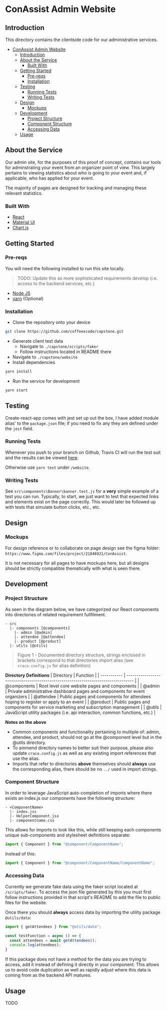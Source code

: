 # ConAssist Admin Website

## Introduction

This directory contains the clientside code for our administrative services.

- [ConAssist Admin Website](#conassist-admin-website)
  - [Introduction](#introduction)
  - [About the Service](#about-the-service)
    - [Built With](#built-with)
  - [Getting Started](#getting-started)
    - [Pre-reqs](#pre-reqs)
    - [Installation](#installation)
  - [Testing](#testing)
    - [Running Tests](#running-tests)
    - [Writing Tests](#writing-tests)
  - [Design](#design)
    - [Mockups](#mockups)
  - [Development](#development)
    - [Project Structure](#project-structure)
    - [Component Structure](#component-structure)
    - [Accessing Data](#accessing-data)
  - [Usage](#usage)

## About the Service

Our admin site, for the purposes of this proof of concept, contains our tools
for adminstrating your event from an organizer point of view. This largely pertains to viewing statistics about who is going to your event and, if applicable, who has applied for your event.

The majority of pages are designed for tracking and managing these relevant statistics.

### Built With

- [React](https://reactjs.org/)
- [Material UI](https://material-ui.com/)
- [Chart.js](https://www.chartjs.org/)

## Getting Started

### Pre-reqs

You will need the following installed to run this site locally.

> TODO: Update this as more sophisticated requirements develop (i.e. access to the backend services, etc.)

- [Node JS](https://nodejs.org/en/)
- [yarn](https://yarnpkg.com/) (Optional)

### Installation

- Clone the repository onto your device

```sh
git clone https://github.com/coffeexcode/capstone.git
```
- Generate client test data
  - Navigate to `./capstone/scripts/faker`
  - Follow instructions located in README there
- Navigate to `./capstone/website`
- Install dependencies

```sh
yarn install
```

- Run the service for development

```sh
yarn start
```

## Testing

Create-react-app comes with jest set up out the box, I have added module alias' to the `package.json` file; if you need to fix any they are defined under the `jest` field.

### Running Tests

Whenever you push to your branch on Github, Travis CI will run the test suit and the results can be viewed [here](https://www.travis-ci.com/github/coffeexcode/capstone).

Otherwise use `yarn test` under `/website`.

### Writing Tests

See `src\components\Banner\banner.test.js` for a **very** simple example of a test you can run. Typically, to start, we just want to test that expected links and elements exist on the page correctly. This would later be followed up with tests that simulate button clicks, etc., etc.

## Design

### Mockups

For design reference or to collaborate on page design see the figma
folder: `https://www.figma.com/files/project/21846921/ConAssist`. 

It is not necessary for all pages to have mockups here, but all designs should be strictly compatible thematically with what is seen there.

## Development

### Project Structure

As seen in the diagram below, we have categorized our React components into directories of related requirement fullfilment.

```
- src
  |- components [@components]
    |- admin [@admin]
    |- attendee [@attendee]
    |- product [@product]
  |- utils [@utils]
```

> Figure 1 - Documented directory structure, strings enclosed in brackets correspond to that directories import alias (see `craco.config.js` for alias definition)

**Directory Definitions**
| Directory   | Function                                                                          |
| ----------- | --------------------------------------------------------------------------------- |
| @components | Root level core website pages and components                                      |
| @admin      | Private administrative dashboard pages and components for event organizers        |
| @attendee   | Public pages and components for attendees hoping to register or apply to an event |
| @product    | Public pages and components for service marketing and subscription management     |
| @utils      | JavaScript utility packages (i.e. api interaction, common functions, etc.)        |

**Notes on the above**

- Common components and functionality pertaining to multiple of: admin, attendee, and product, should not go at the @component level but in the @utils directory.
- To ammend directory names to better suit their purpose, please also update `craco.config.js` as well as any existing import references that use the alias.
- Imports that refer to directories **above** themselves should **always** use the corresponding alias, there should be no `../` used in import strings.

### Component Structure

In order to leverage JavaScript auto-completion of imports where there exists an index.js our components have the following structure:

```
- <ComponentName>
  |- index.jsx
  |- HelperComponent.jsx
  |- componentname.css
```

This allows for imports to look like this, while still keeping each components unique sub-components and stylesheet definitions separate:

```js
import { Component } from "@component/ComponentName";
```

Instead of this:

```js
import { Component } from "@component/ComponentName/ComponentName";
```

### Accessing Data

Currently we generate fake data using the faker script located at `/scripts/faker`. To access the json file generated by this you must first follow instructions provided in that script's README to add the file to public files for the website.

Once there you should **always** access data by importing the utility package `@utils/data`:

```js
import { getAttendees } from "@utils/data";

const testFunction = async () => {
  const attendees = await getAttendees();
  console.log(attendees);
}
```

If this package does not have a method for the data you are trying to access, add it instead of defining it directly in your component. This allows us to avoid code duplication as well as rapidly adjust where this data is coming from as the backend API matures.

## Usage

TODO
